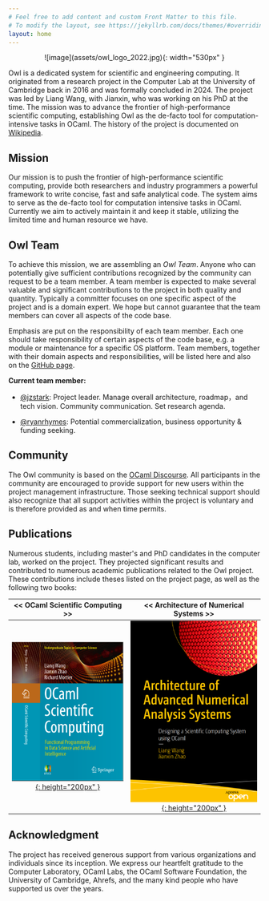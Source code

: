 ```yaml
---
# Feel free to add content and custom Front Matter to this file.
# To modify the layout, see https://jekyllrb.com/docs/themes/#overriding-theme-defaults
layout: home
---
```


<p align="center" width="100%" markdown=1>
![image](assets/owl_logo_2022.jpg){: width="530px" }
</p>

Owl is a dedicated system for scientific and engineering computing. It originated from a research project in the Computer Lab at the University of Cambridge back in 2016 and was formally concluded in 2024. The project was led by Liang Wang, with Jianxin, who was working on his PhD at the time. The mission was to advance the frontier of high-performance scientific computing, establishing Owl as the de-facto tool for computation-intensive tasks in OCaml. The history of the project is documented on [Wikipedia](https://en.wikipedia.org/wiki/Owl_Scientific_Computing).

## Mission

Our mission is to push the frontier of high-performance scientific computing, provide both researchers and industry programmers a powerful framework to write concise, fast and safe analytical code. The system aims to serve as the de-facto tool for computation intensive tasks in OCaml.
Currently we aim to actively maintain it and keep it stable, utilizing the limited time and human resource we have.

## Owl Team 

To achieve this mission, we are assembling an *Owl Team*. Anyone who can potentially give sufficient contributions recognized by the community can request to be a team member.
A team member is expected to make several valuable and significant contributions to the project in both quality and quantity. 
Typically a committer focuses on one specific aspect of the project and is a domain expert. 
We hope but cannot guarantee that the team members can cover all aspects of the code base.

Emphasis are put on the responsibility of each team member.
Each one should take responsibility of certain aspects of the code base, e.g. a module or maintenance for a specific OS platform.
Team members, together with their domain aspects and responsibilities, will be listed here and also on the [GitHub page](https://github.com/owlbarn/owl).

**Current team member:**

- [@jzstark](https://github.com/jzstark): Project leader. Manage overall architecture, roadmap，and tech vision. Community communication. Set research agenda.


- [@ryanrhymes](https://github.com/ryanrhymes): Potential commercialization, business opportunity & funding seeking.

## Community 

The Owl community is based on the [OCaml Discourse](https://discuss.ocaml.org/).  All participants in the community are encouraged to provide support for new users within the project management infrastructure. Those seeking technical support should also recognize that all support activities within the project is voluntary and is therefore provided as and when time permits.

## Publications

Numerous students, including master's and PhD candidates in the computer lab, worked on the project. They projected significant results and contributed to numerous academic publications related to the Owl project. These contributions include theses listed on the project page, as well as the following two books:

| << OCaml Scientific Computing >> | << Architecture of Numerical Systems >> |
|:--------------------------------:|:--------------------------------------:|
| [![image](assets/book-cover-osc.png){: height="200px" }](https://link.springer.com/book/9783030976446) | [![image](assets/book-cover-nas.png){: height="200px" }](https://link.springer.com/book/10.1007/978-1-4842-8853-5?sap-outbound-id=E28E6CA00CB94BE1CBC24C2F6F928D90C93E56EC) |


## Acknowledgment

The project has received generous support from various organizations and individuals since its inception. We express our heartfelt gratitude to the Computer Laboratory, OCaml Labs, the OCaml Software Foundation, the University of Cambridge, Ahrefs, and the many kind people who have supported us over the years.
